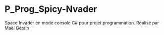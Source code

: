 # P_Prog_Spicy-Nvader
Space Invader en mode console C# pour projet programmation. Realisé par Maël Gétain
